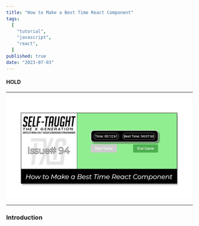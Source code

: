 ```yaml
---
title: "How to Make a Best Time React Component"
tags:
  [
    "tutorial",
    "javascript",
    "react",
  ]
published: true
date: "2023-07-03"
---
```


#### HOLD

---

![TXG-93](img/07-03-2023/TN-TXG-94.png)

---

### Introduction